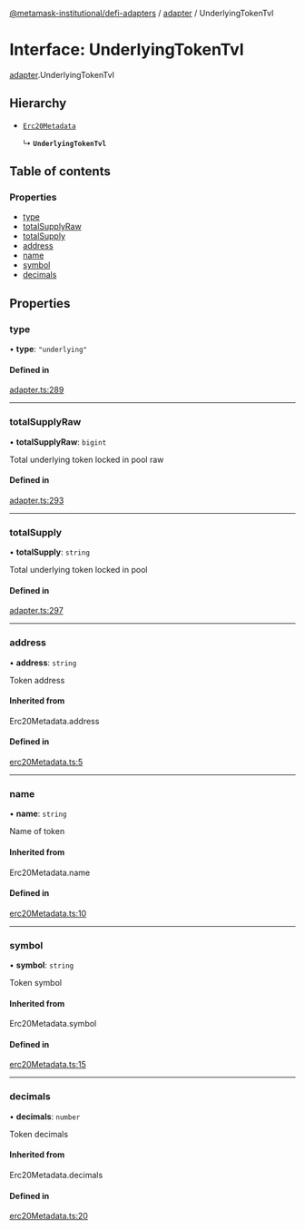[@metamask-institutional/defi-adapters](../README.md) / [adapter](../modules/adapter.md) / UnderlyingTokenTvl

# Interface: UnderlyingTokenTvl

[adapter](../modules/adapter.md).UnderlyingTokenTvl

## Hierarchy

- [`Erc20Metadata`](../modules/erc20Metadata.md#erc20metadata)

  ↳ **`UnderlyingTokenTvl`**

## Table of contents

### Properties

- [type](adapter.UnderlyingTokenTvl.md#type)
- [totalSupplyRaw](adapter.UnderlyingTokenTvl.md#totalsupplyraw)
- [totalSupply](adapter.UnderlyingTokenTvl.md#totalsupply)
- [address](adapter.UnderlyingTokenTvl.md#address)
- [name](adapter.UnderlyingTokenTvl.md#name)
- [symbol](adapter.UnderlyingTokenTvl.md#symbol)
- [decimals](adapter.UnderlyingTokenTvl.md#decimals)

## Properties

### type

• **type**: ``"underlying"``

#### Defined in

[adapter.ts:289](https://github.com/consensys-vertical-apps/mmi-defi-adapters/blob/main/src/types/adapter.ts#L289)

___

### totalSupplyRaw

• **totalSupplyRaw**: `bigint`

Total underlying token locked in pool raw

#### Defined in

[adapter.ts:293](https://github.com/consensys-vertical-apps/mmi-defi-adapters/blob/main/src/types/adapter.ts#L293)

___

### totalSupply

• **totalSupply**: `string`

Total underlying token locked in pool

#### Defined in

[adapter.ts:297](https://github.com/consensys-vertical-apps/mmi-defi-adapters/blob/main/src/types/adapter.ts#L297)

___

### address

• **address**: `string`

Token address

#### Inherited from

Erc20Metadata.address

#### Defined in

[erc20Metadata.ts:5](https://github.com/consensys-vertical-apps/mmi-defi-adapters/blob/main/src/types/erc20Metadata.ts#L5)

___

### name

• **name**: `string`

Name of token

#### Inherited from

Erc20Metadata.name

#### Defined in

[erc20Metadata.ts:10](https://github.com/consensys-vertical-apps/mmi-defi-adapters/blob/main/src/types/erc20Metadata.ts#L10)

___

### symbol

• **symbol**: `string`

Token symbol

#### Inherited from

Erc20Metadata.symbol

#### Defined in

[erc20Metadata.ts:15](https://github.com/consensys-vertical-apps/mmi-defi-adapters/blob/main/src/types/erc20Metadata.ts#L15)

___

### decimals

• **decimals**: `number`

Token decimals

#### Inherited from

Erc20Metadata.decimals

#### Defined in

[erc20Metadata.ts:20](https://github.com/consensys-vertical-apps/mmi-defi-adapters/blob/main/src/types/erc20Metadata.ts#L20)

